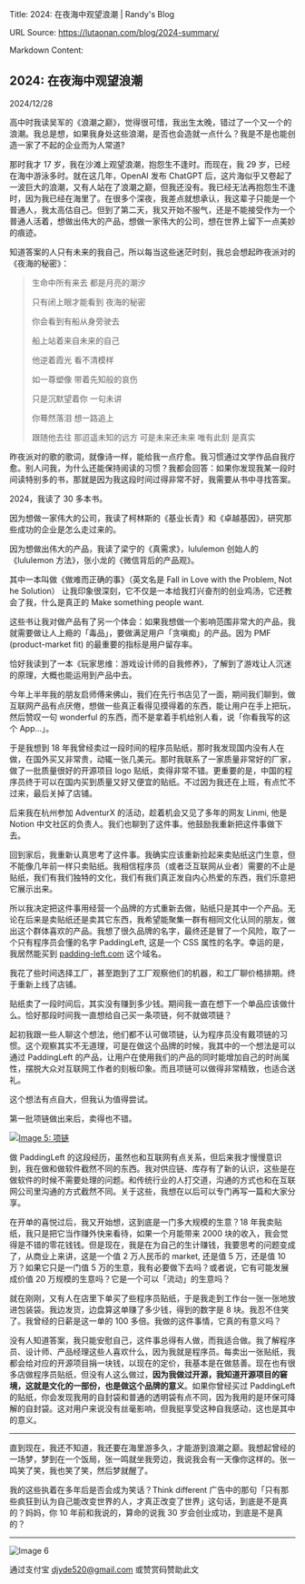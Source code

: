 Title: 2024: 在夜海中观望浪潮 | Randy's Blog

URL Source: https://lutaonan.com/blog/2024-summary/

Markdown Content:
[](https://lutaonan.com/)

2024: 在夜海中观望浪潮
--------------

2024/12/28

高中时我读吴军的《浪潮之巅》，觉得很可惜，我出生太晚，错过了一个又一个的浪潮。我总是想，如果我身处这些浪潮，是否也会造就一点什么？我是不是也能创造一家了不起的企业而为人常道?

那时我才 17 岁，我在沙滩上观望浪潮，抱怨生不逢时。而现在，我 29 岁，已经在海中游泳多时。就在这几年，OpenAI 发布 ChatGPT 后，这片海似乎又卷起了一波巨大的浪潮，又有人站在了浪潮之巅，但我还没有。我已经无法再抱怨生不逢时，因为我已经在海里了。在很多个深夜，我差点就想承认，我这辈子只能是一个普通人，我太高估自己。但到了第二天，我又开始不服气，还是不能接受作为一个普通人活着，想做出伟大的产品，想做一家伟大的公司，想在世界上留下一点美妙的痕迹。

知道答案的人只有未来的我自己，所以每当这些迷茫时刻，我总会想起昨夜派对的《夜海的秘密》：

> 生命中所有来去 都是月亮的潮汐
> 
> 只有闭上眼才能看到 夜海的秘密
> 
> 你会看到有船从身旁驶去
> 
> 船上站着来自未来的自己
> 
> 他逆着霞光 看不清模样
> 
> 如一尊塑像 带着先知般的哀伤
> 
> 只是沉默望着你 一句未讲
> 
> 你蓦然落泪 想一路追上
> 
> 跟随他去往 那迢遥未知的远方 可是未来还未来 唯有此刻 是真实

昨夜派对的歌的歌词，就像诗一样，能给我一点疗愈。我习惯通过文学作品自我疗愈。别人问我，为什么还能保持阅读的习惯？我都会回答：如果你发现我某一段时间读特别多的书，那就是因为我这段时间过得非常不好，我需要从书中寻找答案。

2024，我读了 30 多本书。

因为想做一家伟大的公司，我读了柯林斯的《基业长青》和《卓越基因》，研究那些成功的企业是怎么走过来的。

因为想做出伟大的产品，我读了梁宁的《真需求》，lululemon 创始人的《lululemon 方法》，张小龙的《微信背后的产品观》。

其中一本叫做《做难而正确的事》（英文名是 Fall in Love with the Problem, Not he Solution） 让我印象很深刻，它不仅是一本给我打兴奋剂的创业鸡汤，它还教会了我，什么是真正的 Make something people want.

这些书让我对做产品有了另一个体会：如果我想做一个影响范围非常大的产品，我就需要做让人上瘾的「毒品」，要做满足用户「贪嗔痴」的产品。因为 PMF (product-market fit) 的最重要的指标是用户留存率。

恰好我读到了一本《玩家思维：游戏设计师的自我修养》，了解到了游戏让人沉迷的原理，大概也能运用到产品中去。

今年上半年我的朋友启师傅来佛山，我们在先行书店见了一面，期间我们聊到，做互联网产品有点厌倦，想做一些真正看得见摸得着的东西，能让用户在手上把玩，然后赞叹一句 wonderful 的东西，而不是拿着手机给别人看，说「你看我写的这个 App…」。

于是我想到 18 年我曾经卖过一段时间的程序员贴纸，那时我发现国内没有人在做，在国外买又非常贵，动辄一张几美元。那时我联系了一家质量非常好的厂家，做了一批质量很好的开源项目 logo 贴纸，卖得非常不错。更重要的是，中国的程序员终于可以在国内买到质量又好又便宜的贴纸。不过因为我还在上班，有点忙不过来，最后关掉了店铺。

后来我在杭州参加 AdventurX 的活动，趁着机会又见了多年的网友 Linmi, 他是 Notion 中文社区的负责人。我们也聊到了这件事。他鼓励我重新把这件事做下去。

回到家后，我重新认真思考了这件事。我确实应该重新捡起来卖贴纸这门生意，但不能像几年前一样只卖贴纸。我相信程序员（或者泛互联网从业者）需要的不止是贴纸，我们有我们独特的文化，我们有我们真正发自内心热爱的东西，我们乐意把它展示出来。

所以我决定把这件事用经营一个品牌的方式重新去做，贴纸只是其中一个产品。无论在后来是卖贴纸还是卖其它东西，我希望能聚集一群有相同文化认同的朋友，做出这个群体喜欢的产品。我想了很久品牌的名字，最终还是冒了一个风险，取了一个只有程序员会懂的名字 PaddingLeft, 这是一个 CSS 属性的名字。幸运的是，我居然能买到 [padding-left.com](https://padding-left.com/) 这个域名。

我花了些时间选择工厂，甚至跑到了工厂观察他们的机器，和工厂聊价格排期。终于重新上线了店铺。

贴纸卖了一段时间后，其实没有赚到多少钱。期间我一直在想下一个单品应该做什么。恰好那段时间我一直想给自己买一条项链，何不就做项链？

起初我跟一些人聊这个想法，他们都不认可做项链，认为程序员没有戴项链的习惯。这个观察其实不无道理，可是在做这个品牌的时候，我其中的一个想法是可以通过 PaddingLeft 的产品，让用户在使用我们的产品的同时能增加自己的时尚属性，摆脱大众对互联网工作者的刻板印象。而且项链可以做得非常精致，也适合送礼。

这个想法有点自大，但我认为值得尝试。

第一批项链做出来后，卖得也不错。

[![Image 5: 项链](https://lutaonan.com/imgs/lecklace.png)](https://pdlft.taobao.com/)

做 PaddingLeft 的这段经历，虽然也和互联网有点关系，但后来我才慢慢意识到，我在做和做软件截然不同的东西。我对供应链、库存有了新的认识，这些是在做软件的时候不需要处理的问题。和传统行业的人打交道，沟通的方式也和在互联网公司里沟通的方式截然不同。关于这些，我想在以后可以专门再写一篇和大家分享。

在开单的喜悦过后，我又开始想，这到底是一门多大规模的生意？18 年我卖贴纸，我只是把它当作赚外快来看待，如果一个月能带来 2000 块的收入，我会觉得是不错的零花钱钱。但是现在，我是在为自己的生计赚钱，我要思考的问题变成了，从商业上来讲，这是一个值 2 万人民币的 market, 还是值 5 万，还是值 10 万？如果它只是一门值 5 万的生意，我有必要做下去吗？或者说，它有可能发展成价值 20 万规模的生意吗？它是一个可以「流动」的生意吗？

就在刚刚，又有人在店里下单买了些程序员贴纸，于是我走到工作台一张一张地放进包装袋。我边发货，边盘算这单赚了多少钱，得到的数字是 8 块。我忍不住笑了。我曾经的日薪是这一单的 100 多倍。我做的这件事情，它真的有意义吗？

没有人知道答案，我只能安慰自己，这件事总得有人做，而我适合做。我了解程序员、设计师、产品经理这些人喜欢什么，因为我就是程序员。每卖出一张贴纸，我都会给对应的开源项目捐一块钱，以现在的定价，我基本是在做慈善。现在也有很多店做程序员贴纸，但没有人这么做过，**因为我做过开源，我知道开源项目的窘境，这就是文化的一部份，也是做这个品牌的意义**。如果你曾经买过 PaddingLeft 的贴纸，你会发现我用的自封袋和普通的透明袋有点不同，因为我用的是环保可降解的自封袋。这对用户来说没有丝毫影响，但我挺享受这种自我感动，这也是其中的意义。

* * *

直到现在，我还不知道，我还要在海里游多久，才能游到浪潮之巅。我想起曾经的一场梦，梦到在一个饭局，张一鸣就坐我旁边，我说我会有一天像你这样的。张一鸣笑了笑，我也笑了笑，然后梦就醒了。

我的这些执着在多年后是否会成为笑话？Think different 广告中的那句「只有那些疯狂到认为自己能改变世界的人，才真正改变了世界」这句话，到底是不是真的？妈妈，你 10 年前和我说的，算命的说我 30 岁会创业成功，到底是不是真的？

* * *

![Image 6](https://i.loli.net/2021/10/20/JZ26YwDhmGzUy4u.jpg)

通过支付宝 djyde520@gmail.com 或赞赏码赞助此文
